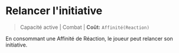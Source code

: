 # Relancer l'initiative 

> Capacité active | Combat |
> **Coût:** `Affinité(Reaction)`

En consommant une Affinité de Réaction, le joueur peut relancer son initiative.
